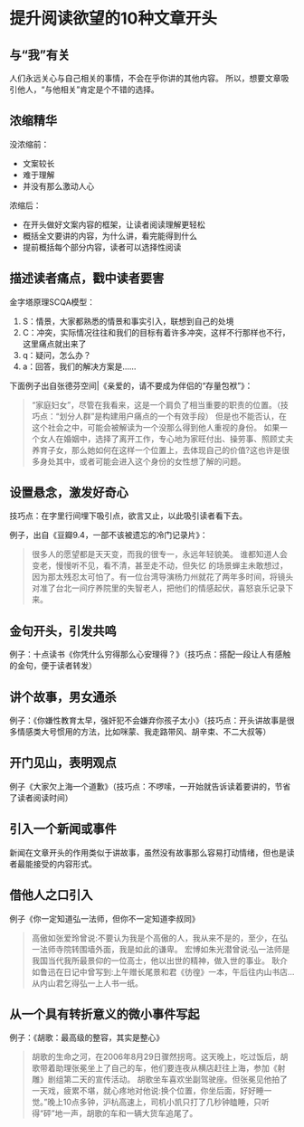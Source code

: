 # 提升阅读欲望的10种文章开头

## 与“我”有关

人们永远关心与自己相关的事情，不会在乎你讲的其他内容。
所以，想要文章吸引他人，“与他相关”肯定是个不错的选择。

## 浓缩精华

没浓缩前：
+ 文案较长
+ 难于理解
+ 并没有那么激动人心

浓缩后：
+ 在开头做好文案内容的框架，让读者阅读理解更轻松 
+ 概括全文要讲的内容，为什么讲，看完能得到什么
+ 提前概括每个部分内容，读者可以选择性阅读

## 描述读者痛点，戳中读者要害

金字塔原理SCQA模型：

1. S：情景，大家都熟悉的情景和事实引入，联想到自己的处境
1. C：冲突，实际情况往往和我们的目标有着许多冲突，这样不行那样也不行，这里痛点就出来了
1. q：疑问，怎么办？
1. a：回答，我们的解决方案是……

下面例子出自张德芬空间|《亲爱的，请不要成为伴侣的“存量包袱”》：
> “家庭妇女”，尽管在我看来，这是一个肩负了相当重要的职责的位置。（技巧点：“划分人群”是构建用户痛点的一个有效手段）
>但是也不能否认，在这个社会之中，可能会被解读为一个没那么得到他人重视的身份。
>如果一个女人在婚姻中，选择了离开工作，专心地为家旺付出、操劳事、照顾丈夫养育子女，那么她如何在这样一个位置上，去体现自己的价值?这也许是很多身处其中，或者可能会进入这个身份的女性想了解的问题。


## 设置悬念，激发好奇心

技巧点：在字里行间埋下吸引点，欲言又止，以此吸引读者看下去。

例子，出自《豆瓣9.4，一部不该被遗忘的冷门记录片》：
> 很多人的愿望都是天天变，而我的很专一，永远年轻貌美。
> 谁都知道人会变老，慢慢听不见，看不清，甚至走不动，但失忆 的场景蝉主未敢想过，因为那太残忍太可怕了。有一位台湾导演杨力州就花了两年多时间，将镜头对准了台北一间疗养院里的失智老人，把他们的情感起伏，喜怒哀乐记录下来。

## 金句开头，引发共鸣

例子：十点读书《你凭什么穷得那么心安理得？》（技巧点：搭配一段让人有感触的金句，便于读者转发）

## 讲个故事，男女通杀

例子：《你嫌性教育太早，强奸犯不会嫌弃你孩子太小》（技巧点：开头讲故事是很多情感类大号惯用的方法，比如咪蒙、我走路带风、胡辛束、不二大叔等）


## 开门见山，表明观点

例子《大家欠上海一个道歉》（技巧点：不啰嗦，一开始就告诉读着要讲的，节省了读者阅读时间）

## 引入一个新闻或事件

新闻在文章开头的作用类似于讲故事，虽然没有故事那么容易打动情绪，但也是读者最能接受的内容形式。

## 借他人之口引入

例子《你一定知道弘一法师，但你不一定知道李叔同》

> 高傲如张爱玲曾说:不要认为我是个高傲的人，我从来不是的，至少，在弘一法师寺院转围墙外面，我是如此的谦卑。
> 宏博如朱光潜曾说:弘一法师是我国当代我所最景仰的一位高士，他以出世的精神，做入世的事业。
耿介如鲁迅在日记中曾写到:上午赠长尾景和君《彷徨》一本，午后往内山书店…从内山君乞得弘一上人书一纸。

## 从一个具有转折意义的微小事件写起

例子：《胡歌：最高级的整容，其实是整心》

> 胡歌的生命之河，在2006年8月29日骤然拐弯。这天晚上，吃过饭后，胡歌带着助理张冕坐上了自己的车，他们要连夜从横店赶往上海，参加《射雕》剧组第二天的宣传活动。
> 胡歌坐车喜欢坐副驾驶座。但张冕见他拍了一天戏，疲累不堪，就心疼地对他说:换个位置，你坐后面，好好睡一觉。”晚上10点多钟，沪杭高速上，司机小凯只打了几秒钟瞌睡，只听得“砰”地一声，胡歌的车和一辆大货车追尾了。